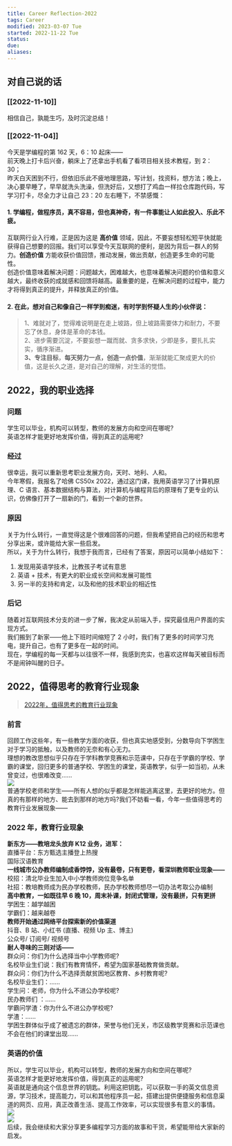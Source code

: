 ```yaml
---
title: Career Reflection-2022
tags: Career 
modified: 2023-03-07 Tue
started: 2022-11-22 Tue
status: 
due: 
aliases: 
---
```

## 对自己说的话
### [[2022-11-10]]
相信自己，孰能生巧，及时沉淀总结！
### [[2022-11-04]]
今天是学编程的第 162 天，6：10 起床——  
前天晚上打卡后兴奋，躺床上了还拿出手机看了看项目相关技术教程，到 2：30；  
昨天白天困到不行，但依旧乐此不疲地理思路，写计划，找资料，想方法；晚上，决心要早睡了，早早就洗头洗澡，但洗好后，又想打了鸡血一样拉仓库跑代码，写学习打卡，尽全力才让自己 23：20 左右睡下，不禁感慨：
#### 1. 学编程，做程序员，真不容易，但也真神奇，有一件事能让人如此投入、乐此不疲。
互联网行业入行难，正是因为这是 **高价值** 领域，因此，不要妄想轻松短平快就能获得自己想要的回报。我们可以享受今天互联网的便利，是因为背后一群人的努力。**创造价值** 方能收获价值回馈，推动发展，做出贡献，创造更多生命的可能性。  
创造价值意味着解决问题：问题越大，困难越大，也意味着解决问题的价值和意义越大，最终收获的成就感和回馈将越高。最重要的是，在解决问题的过程中，能力才将得到真正的提升，并释放真正的价值。
#### 2. 在此，想对自己和像自己一样学到痴迷，有时学到怀疑人生的小伙伴说：

> 1、难就对了，觉得难说明是在走上坡路，但上坡路需要体力和耐力，不要忘了休息，身体是革命的本钱。  
> 2、进步需要沉淀，不要妄想一蹴而就、贪多求快，少即是多，要扎扎实实，循序渐进。  
> **3、专注目标**，**每天努力一点，创造一点价值**，渐渐就能汇聚成更大的价值，这是长久之道，是对自己的理解，对生活的觉悟。
## 2022，我的职业选择
### 问题
学生可以毕业，机构可以转型，教师的发展方向和空间在哪呢?  
英语怎样才能更好地发挥价值，得到真正的运用呢?
### 经过
很幸运，我可以重新思考职业发展方向，天时、地利、人和。  
今年寒假，我报名了哈佛 CS50x 2022，通过这门课，我用英语学习了计算机原理、C 语言、基本数据结构与算法，对计算机与编程背后的原理有了更专业的认识，仿佛像打开了一扇新的门，看到一个新的世界。
### 原因
关于为什么转行，一直觉得这是个很难回答的问题，但我希望把自己的经历和思考分享出来，或许能给大家一些启发。  
所以，关于为什么转行，我想于我而言，已经有了答案，原因可以简单小结如下：
1. 发现用英语学技术，比教孩子考试有意思
2. 英语 + 技术，有更大的职业成长空间和发展可能性
3. 另一半的支持和肯定，以及和他的技术职业的相近性
### 后记
随着对互联网技术分支的进一步了解，我决定从前端入手，探究最佳用户界面的实现方式。  
我们搬到了新家——他上下班时间缩短了 2 小时，我们有了更多的时间学习充电，提升自己，也有了更多在一起的时间。  
现在，学编程的每一天都与以往很不一样，我感到充实，也喜欢这样每天被目标而不是闹钟叫醒的日子。
## 2022，值得思考的教育行业现象
>[2022年，值得思考的教育行业现象](https://mp.weixin.qq.com/s/gv7SqZBfpVh5CIYxminVrg)
### 前言
回顾工作这些年，有一些教学方面的收获，但也真实地感受到，分数导向下学困生对于学习的抵触，以及教师的无奈和有心无力。  
理想的教改思想似乎只存在于学科教学竞赛和示范课中，只存在于学霸的学校、学霸的课堂，回归更多的普通学校、学困生的课堂，英语教学，似乎一如当初，从未曾变过，也很难改变……  
![](https://cdn.nlark.com/yuque/0/2022/png/29677165/1667786563631-b06b9a75-5ed4-47c2-a2fe-f6fd7f8efcdf.png#clientId=u6eab6799-494f-4&crop=0&crop=0&crop=1&crop=1&from=paste&id=u8a7b55ff&margin=%5Bobject%20Object%5D&originHeight=810&originWidth=1080&originalType=url&ratio=1&rotation=0&showTitle=false&status=done&style=none&taskId=u814c39f7-63b8-48d9-91b9-c9ae154f904&title=)  
普通学校老师和学生——所有人想的似乎都是怎样能逃离这里，去更好的地方。但真的有那样的地方、能去到那样的地方吗?我们不妨看一看，今年一些值得思考的教育行业发展现象——
### 2022 年，教育行业现象
**新东方——教培龙头放弃 K12 业务，进军：**  
直播平台：东方甄选主播登上热搜  
国际汉语教育  
**一线城市公办教师编制成香饽饽，没有最卷，只有更卷，看深圳教师职业现象——**  
校招：清北毕业生加入中小学教师岗位竞争名单  
社招：教培教师成为民办学校教师，民办学校教师想尽一切办法考取公办编制  
**高中教育，一如既往早 6 晚 10，周末补课，封闭式管理，没有最拼，只有更拼**  
学困生：越学越困  
学霸们：越来越卷  
**教师开始通过网络平台探索新的价值渠道**  
抖音、B 站、小红书 (直播、视频 Up 主、博主)  
公众号/ 订阅号/ 视频号  
**耐人寻味的三则对话——**  
群众问：你们为什么选择当中小学教师呢?  
名校毕业生们说：我们有教育情怀，希望为国家基础教育做贡献。  
群众问：你们为什么不选择贡献贫困地区教育、乡村教育呢?  
名校毕业生们：……  
学生问：老师，你为什么不进公办学校呢?  
民办教师们 ：……  
学霸问学渣：你为什么不进公办学校呢?  
学渣：……  
学困生群体似乎成了被遗忘的群体，荣誉与他们无关，市区级教学竞赛和示范课也不会在他们的课堂出现……
### 英语的价值
所以，学生可以毕业，机构可以转型，教师的发展方向和空间在哪呢?  
英语怎样才能更好地发挥价值，得到真正的运用呢?  
英语就是通向这个信息世界的钥匙。利用这把钥匙，可以获取一手的英文信息资源，学习技术，提高能力，可以和其他程序员一起，搭建出提供便捷服务和信息渠道的网页、应用，真正改善生活、提高工作效率，可以实现很多有意义的事情。  
![](https://cdn.nlark.com/yuque/0/2022/png/29677165/1667786563451-01cd61f4-b3c9-4cf4-84ed-912631f25f9f.png#clientId=u6eab6799-494f-4&crop=0&crop=0&crop=1&crop=1&from=paste&id=u23ba80e1&margin=%5Bobject%20Object%5D&originHeight=810&originWidth=1080&originalType=url&ratio=1&rotation=0&showTitle=false&status=done&style=none&taskId=uad8db5e8-d25f-459d-b858-76886933f46&title=)  
![](https://cdn.nlark.com/yuque/0/2022/png/29677165/1667786563581-8788e322-682b-4c5e-9af4-5a995a64e478.png#clientId=u6eab6799-494f-4&crop=0&crop=0&crop=1&crop=1&from=paste&id=u04ea260c&margin=%5Bobject%20Object%5D&originHeight=810&originWidth=1080&originalType=url&ratio=1&rotation=0&showTitle=false&status=done&style=none&taskId=ufa73460a-475a-466d-9c28-f0e71bd49e2&title=)  
后续，我会继续和大家分享更多编程学习方面的故事和干货，希望能带给大家新的启发。
